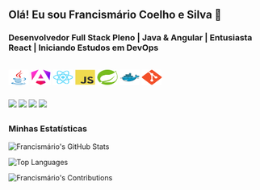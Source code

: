 ## Olá! Eu sou Francismário Coelho e Silva 👋

### Desenvolvedor Full Stack Pleno | Java & Angular | Entusiasta React | Iniciando Estudos em DevOps

<div style="display: inline_block"><br>
  <img align="center" alt="Java" height="30" width="40" src="https://raw.githubusercontent.com/devicons/devicon/master/icons/java/java-original.svg">
  <img align="center" alt="Angular" height="30" width="40" src="https://raw.githubusercontent.com/devicons/devicon/master/icons/angular/angular-original.svg">
  <img align="center" alt="React" height="30" width="40" src="https://raw.githubusercontent.com/devicons/devicon/master/icons/react/react-original.svg">
  <img align="center" alt="JavaScript" height="30" width="40" src="https://raw.githubusercontent.com/devicons/devicon/master/icons/javascript/javascript-original.svg">
  <img align="center" alt="Spring" height="30" width="40" src="https://raw.githubusercontent.com/devicons/devicon/master/icons/spring/spring-original.svg">
  <img align="center" alt="Docker" height="30" width="40" src="https://raw.githubusercontent.com/devicons/devicon/master/icons/docker/docker-original.svg">
  <img align="center" alt="Git" height="30" width="40" src="https://raw.githubusercontent.com/devicons/devicon/master/icons/git/git-original.svg">
</div>

##

<div> 
  <a href="mailto:francismario.ads@gmail.com" target="_blank"><img src="https://img.shields.io/badge/-Gmail-%23333?style=for-the-badge&logo=gmail&logoColor=white" target="_blank"></a>
  <a href="https://www.linkedin.com/in/francismario-coelho/" target="_blank"><img src="https://img.shields.io/badge/-LinkedIn-%230077B5?style=for-the-badge&logo=linkedin&logoColor=white" target="_blank"></a>
  <a href="https://twitter.com/Francismario" target="_blank"><img src="https://img.shields.io/badge/-Twitter-%231DA1F2?style=for-the-badge&logo=twitter&logoColor=white" target="_blank"></a>
  <a href="https://github.com/FrancismarioCoelho" target="_blank"><img src="https://img.shields.io/badge/-GitHub-%23121011?style=for-the-badge&logo=github&logoColor=white" target="_blank"></a>
</div>

##

### Minhas Estatísticas

<!-- GitHub Stats -->
![Francismário's GitHub Stats](https://github-readme-stats.vercel.app/api?username=FrancismarioCoelho&show_icons=true&hide_title=true&count_private=true&include_all_commits=true&theme=radical&border_radius=8)

<!-- GitHub Languages -->
![Top Languages](https://github-readme-stats.vercel.app/api/top-langs/?username=FrancismarioCoelho&layout=compact&theme=radical&border_radius=8)

<!-- GitHub Contributions Graph -->
![Francismário's Contributions](https://github-readme-streak-stats.herokuapp.com/?user=FrancismarioCoelho&theme=radical&border_radius=8)


